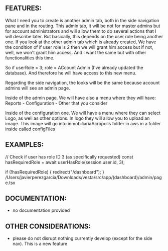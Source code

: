 ## FEATURES:
What I need you to create is another admin tab, both in the side navigation pane and in the routing. This admin tab, it will be not for master admins but for account administrators and will allow them to do several actions that I will describe later. But basically, this depends on the user role being another one. If you look at the other admin tab which is already created, We have the condition of if user role is 2 then we will grant him access but if not, well, we won't grant him access. And I want the same but with other functionalities this time.

So if userRole = 3; role = ACcount Admin (I've already updated the database). And therefore he will have access to this new menu. 

Regarding the side navigation, the looks will be the same because account admins will see an admin page.

Inside of the admin page. We will have also a menu where they will have: Reports - Configuration  - Other that you consider

Inside of the configuration one. We will have a menu where they can select Logo, as well as other options. In logo they will allow you to upload an image. This image will go into inmobiliariaAcropolis folder in aws in a folder inside called configFiles



## EXAMPLES:
  // Check if user has role ID 3 (as specifically requested)
  const hasRequiredRole = await userHasRole(session.user.id, 3);

  if (!hasRequiredRole) {
    redirect("/dashboard");
  }
/Users/javierperezgarcia/Downloads/vesta/src/app/(dashboard)/admin/page.tsx


## DOCUMENTATION:
- no documentation provided 

## OTHER CONSIDERATIONS:
- please do not disrupt nothing currently develop (except for the side nav). This is a new feature
